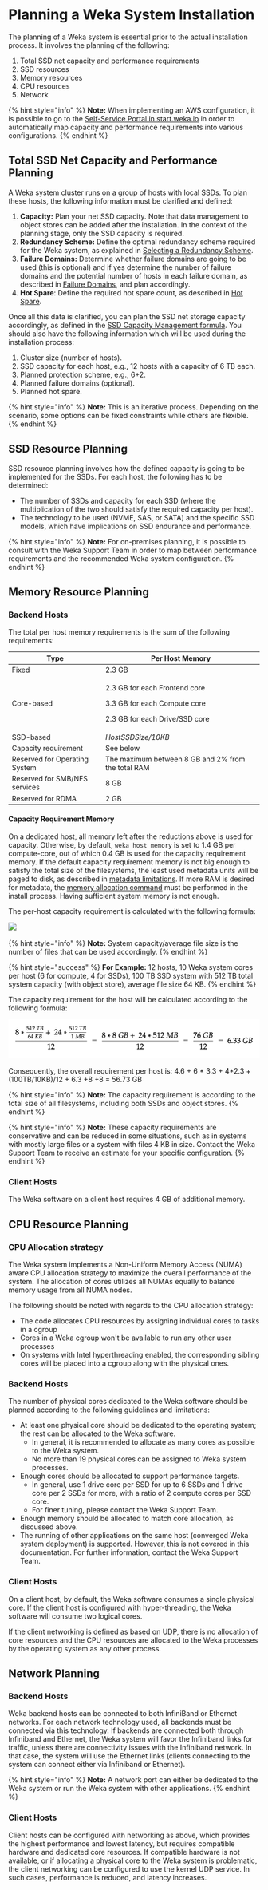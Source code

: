 # Planning a Weka System Installation

The planning of a Weka system is essential prior to the actual installation process. It involves the planning of the following:

1. Total SSD net capacity and performance requirements
2. SSD resources
3. Memory resources
4. CPU resources
5. Network

{% hint style="info" %}
**Note:** When implementing an AWS configuration, it is possible to go to the [Self-Service Portal in start.weka.io](../aws/self-service-portal.md) in order to automatically map capacity and performance requirements into various configurations.
{% endhint %}

## Total SSD Net Capacity and Performance Planning

A Weka system cluster runs on a group of hosts with local SSDs. To plan these hosts, the following information must be clarified and defined:

1. **Capacity:** Plan your net SSD capacity. Note that data management to object stores can be added after the installation. In the context of the planning stage, only the SSD capacity is required.
2. **Redundancy Scheme:** Define the optimal redundancy scheme required for the Weka system, as explained in [Selecting a Redundancy Scheme](../../overview/about.md#selecting-a-redundancy-scheme).
3. **Failure Domains:** Determine whether failure domains are going to be used (this is optional) and if yes determine the number of failure domains and the potential number of hosts in each failure domain, as described in [Failure Domains](../../overview/ssd-capacity-management.md#failure-domains-optional), and plan accordingly.
4. **Hot Spare**: Define the required hot spare count, as described in [Hot Spare](../../overview/ssd-capacity-management.md#hot-spare).

Once all this data is clarified, you can plan the SSD net storage capacity accordingly, as defined in the [SSD Capacity Management formula](../../overview/ssd-capacity-management.md#formula-for-calculating-ssd-net-storage-capacity). You should also have the following information which will be used during the installation process:

1. Cluster size (number of hosts).
2. SSD capacity for each host, e.g., 12 hosts with a capacity of 6 TB each.
3. Planned protection scheme, e.g., 6+2.
4. Planned failure domains (optional).
5. Planned hot spare.

{% hint style="info" %}
**Note:** This is an iterative process. Depending on the scenario, some options can be fixed constraints while others are flexible.
{% endhint %}

## SSD Resource Planning

SSD resource planning involves how the defined capacity is going to be implemented for the SSDs. For each host, the following has to be determined:

* The number of SSDs and capacity for each SSD (where the multiplication of the two should satisfy the required capacity per host).
* The technology to be used (NVME, SAS, or SATA) and the specific SSD models, which have implications on SSD endurance and performance.

{% hint style="info" %}
**Note:** For on-premises planning, it is possible to consult with the Weka Support Team in order to map between performance requirements and the recommended Weka system configuration.
{% endhint %}

## Memory Resource Planning

### Backend Hosts

The total per host memory requirements is the sum of the following requirements:

| **Type**                      | **Per Host Memory**                                                                                          |
| ----------------------------- | ------------------------------------------------------------------------------------------------------------ |
| Fixed                         | 2.3 GB                                                                                                       |
| Core-based                    | <p>2.3 GB for each Frontend core</p><p>3.3 GB for each Compute core</p><p>2.3 GB for each Drive/SSD core</p> |
| SSD-based                     | _HostSSDSize/10KB_                                                                                           |
| Capacity requirement          | See below                                                                                                    |
| Reserved for Operating System | The maximum between 8 GB and 2% from the total RAM                                                           |
| Reserved for SMB/NFS services | 8 GB                                                                                                         |
| Reserved for RDMA             | 2 GB                                                                                                         |

#### Capacity Requirement Memory

On a dedicated host, all memory left after the reductions above is used for capacity. Otherwise, by default, `weka host memory` is set to 1.4 GB per compute-core, out of which 0.4 GB is used for the capacity requirement memory. If the default capacity requirement memory is not big enough to satisfy the total size of the filesystems, the least used metadata units will be paged to disk, as described in [metadata limitations](../../overview/filesystems.md#metadata-limitations). If more RAM is desired for metadata, the [memory allocation command](using-cli.md#stage-9-configuration-of-memory-optional) must be performed in the install process. Having sufficient system memory is not enough.

The per-host capacity requirement is calculated with the following formula:

![](<../../.gitbook/assets/Formula 1 21\_5\_18.jpg>)

{% hint style="info" %}
**Note:** System capacity/average file size is the number of files that can be used accordingly.
{% endhint %}

{% hint style="success" %}
**For Example:** 12 hosts, 10 Weka system cores per host (6 for compute, 4 for SSDs), 100 TB SSD system with 512 TB total system capacity (with object store), average file size 64 KB.
{% endhint %}

The capacity requirement for the host will be calculated according to the following formula:

![](<../../.gitbook/assets/3.7 Memory capacity example.png>)

Consequently, the overall requirement per host is: 4.6 + 6 \* 3.3 + 4\*2.3 + (100TB/10KB)/12 + 6.3 +8 +8 = 56.73 GB

{% hint style="info" %}
**Note:** The capacity requirement is according to the total size of all filesystems, including both SSDs and object stores.
{% endhint %}

{% hint style="info" %}
**Note:** These capacity requirements are conservative and can be reduced in some situations, such as in systems with mostly large files or a system with files 4 KB in size. Contact the Weka Support Team to receive an estimate for your specific configuration.
{% endhint %}

### Client Hosts

The Weka software on a client host requires 4 GB of additional memory.

## CPU  Resource Planning

### CPU Allocation strategy

The Weka system implements a Non-Uniform Memory Access (NUMA) aware CPU allocation strategy to maximize the overall performance of the system. The allocation of cores utilizes all NUMAs equally to balance memory usage from all NUMA nodes.

The following should be noted with regards to the CPU allocation strategy:

* The code allocates CPU resources by assigning individual cores to tasks in a cgroup
* Cores in a Weka cgroup won't be available to run any other user processes
* On systems with Intel hyperthreading enabled, the corresponding sibling cores will be placed into a cgroup along with the physical ones.

### Backend Hosts

The number of physical cores dedicated to the Weka software should be planned according to the following guidelines and limitations:

* At least one physical core should be dedicated to the operating system; the rest can be allocated to the Weka software.
  * In general, it is recommended to allocate as many cores as possible to the Weka system.
  * No more than 19 physical cores can be assigned to Weka system processes.
* Enough cores should be allocated to support performance targets.
  * In general, use 1 drive core per SSD for up to 6 SSDs and 1 drive core per 2 SSDs for more, with a ratio of 2 compute cores per SSD core.
  * For finer tuning, please contact the Weka Support Team.
* Enough memory should be allocated to match core allocation, as discussed above.
* The running of other applications on the same host (converged Weka system deployment) is supported. However, this is not covered in this documentation. For further information, contact the Weka Support Team.

### Client Hosts

On a client host, by default, the Weka software consumes a single physical core. If the client host is configured with hyper-threading, the Weka software will consume two logical cores.

If the client networking is defined as based on UDP, there is no allocation of core resources and the CPU resources are allocated to the Weka processes by the operating system as any other process.

## Network Planning

### Backend Hosts

Weka backend hosts can be connected to both InfiniBand or Ethernet networks. For each network technology used, all backends must be connected via this technology. If backends are connected both through Infiniband and Ethernet, the Weka system will favor the Infiniband links for traffic, unless there are connectivity issues with the Infiniband network. In that case, the system will use the Ethernet links (clients connecting to the system can connect either via Infiniband or Ethernet).

{% hint style="info" %}
**Note:** A network port can either be dedicated to the Weka system or run the Weka system with other applications.
{% endhint %}

### Client Hosts

Client hosts can be configured with networking as above, which provides the highest performance and lowest latency, but requires compatible hardware and dedicated core resources. If compatible hardware is not available, or if allocating a physical core to the Weka system is problematic, the client networking can be configured to use the kernel UDP service. In such cases, performance is reduced, and latency increases.
